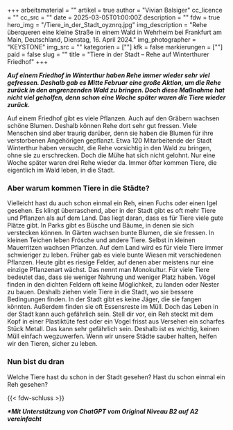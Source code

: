 +++
arbeitsmaterial = ""
artikel = true
author = "Vivian Balsiger"
cc_licence = ""
cc_src = ""
date = 2025-03-05T01:00:00Z
description = ""
fdw = true
hero_img = "/Tiere_in_der_Stadt_oyznrq.jpg"
img_description = "Rehe überqueren eine kleine Straße in einem Wald in Wehrheim bei Frankfurt am Main, Deutschland, Dienstag, 16. April 2024."
img_photographer = "KEYSTONE"
img_src = ""
kategorien = [""]
kfk = false
markierungen = [""]
paid = false
slug = ""
title = "Tiere in der Stadt – Rehe auf Winterthurer Friedhof"
+++

**_Auf einem Friedhof in Winterthur haben Rehe immer wieder sehr viel gefressen. Deshalb gab es Mitte Februar eine große Aktion, um die Rehe zurück in den angrenzenden Wald zu bringen. Doch diese Maßnahme hat nicht viel geholfen, denn schon eine Woche später waren die Tiere wieder zurück._**

Auf einem Friedhof gibt es viele Pflanzen. Auch auf den Gräbern wachsen schöne Blumen. Deshalb können Rehe dort sehr gut fressen. Viele Menschen sind aber traurig darüber, denn sie haben die Blumen für ihre verstorbenen Angehörigen gepflanzt. Etwa 120 Mitarbeitende der Stadt Winterthur haben versucht, die Rehe vorsichtig in den Wald zu bringen, ohne sie zu erschrecken. Doch die Mühe hat sich nicht gelohnt. Nur eine Woche später waren drei Rehe wieder da. Immer öfter kommen Tiere, die eigentlich im Wald leben, in die Stadt.

### Aber warum kommen Tiere in die Städte?

Vielleicht hast du auch schon einmal ein Reh, einen Fuchs oder einen Igel gesehen. Es klingt überraschend, aber in der Stadt gibt es oft mehr Tiere und Pflanzen als auf dem Land. Das liegt daran, dass es für Tiere viele gute Plätze gibt. In Parks gibt es Büsche und Bäume, in denen sie sich verstecken können. In Gärten wachsen bunte Blumen, die sie fressen. In kleinen Teichen leben Frösche und andere Tiere. Selbst in kleinen Mauerritzen wachsen Pflanzen. Auf dem Land wird es für viele Tiere immer schwieriger zu leben. Früher gab es viele bunte Wiesen mit verschiedenen Pflanzen. Heute gibt es riesige Felder, auf denen aber meistens nur eine einzige Pflanzenart wächst. Das nennt man Monokultur. Für viele Tiere bedeutet das, dass sie weniger Nahrung und weniger Platz haben. Vögel finden in den dichten Feldern oft keine Möglichkeit, zu landen oder Nester zu bauen. Deshalb ziehen viele Tiere in die Stadt, wo sie bessere Bedingungen finden. In der Stadt gibt es keine Jäger, die sie fangen könnten. Außerdem finden sie oft Essensreste im Müll. Doch das Leben in der Stadt kann auch gefährlich sein. Stell dir vor, ein Reh steckt mit dem Kopf in einer Plastiktüte fest oder ein Vogel frisst aus Versehen ein scharfes Stück Metall. Das kann sehr gefährlich sein. Deshalb ist es wichtig, keinen Müll einfach wegzuwerfen. Wenn wir unsere Städte sauber halten, helfen wir den Tieren, sicher zu leben.

### Nun bist du dran

Welche Tiere hast du schon in der Stadt gesehen? Hast du schon einmal ein Reh gesehen?

{{< fdw-schluss >}}

**_\*Mit Unterstützung von ChatGPT vom Original Niveau B2 auf A2 vereinfacht_**